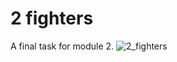 # 2 fighters
A final task for module 2.
![2_fighters](https://github.com/GnegDev/mob-edu/assets/97912575/4ebb3ef8-f2c9-40d5-9e02-e775651ab36b)
